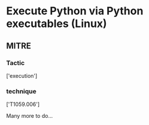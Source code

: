 # Execute Python via Python executables (Linux)

## MITRE

### Tactic
['execution']

### technique
['T1059.006']

Many more to do...
